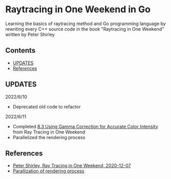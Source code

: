 # Raytracing in One Weekend in Go
Learning the basics of raytracing method and Go programming language
by rewriting every C++ source code in the book "Raytracing in One Weekend" written
by Peter Shirley

## Contents
- [UPDATES](#updates)
- [References](#references)

## UPDATES
2022/6/10
- Deprecated old code to refactor

2022/6/11
- Completed [8.3 Using Gamma Correction for Accurate Color Intensity](https://raytracing.github.io/books/RayTracingInOneWeekend.html#diffusematerials/usinggammacorrectionforaccuratecolorintensity) from Ray Tracing in One Weekend
- Parallelized the rendering process

## References
- [Peter Shirley, Ray Tracing in One Weekend, 2020-12-07](https://github.com/RayTracing/raytracing.github.io)
- [Parallization of rendering process](https://github.com/i-am-g2/Tr/tree/master/tr)
